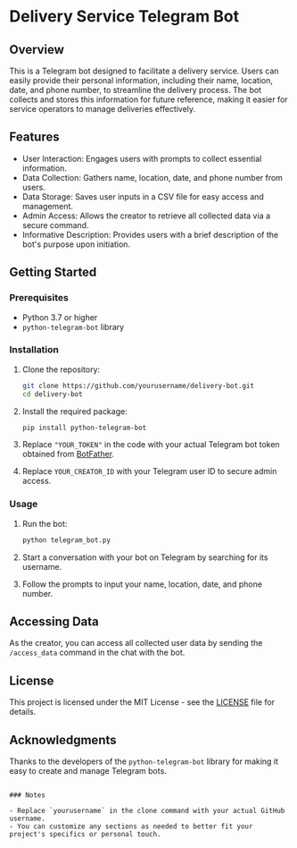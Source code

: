 
# Delivery Service Telegram Bot

## Overview

This is a Telegram bot designed to facilitate a delivery service. Users can easily provide their personal information, including their name, location, date, and phone number, to streamline the delivery process. The bot collects and stores this information for future reference, making it easier for service operators to manage deliveries effectively.

## Features

- User Interaction: Engages users with prompts to collect essential information.
- Data Collection: Gathers name, location, date, and phone number from users.
- Data Storage: Saves user inputs in a CSV file for easy access and management.
- Admin Access: Allows the creator to retrieve all collected data via a secure command.
- Informative Description: Provides users with a brief description of the bot's purpose upon initiation.

## Getting Started

### Prerequisites

- Python 3.7 or higher
- `python-telegram-bot` library

### Installation

1. Clone the repository:
   ```bash
   git clone https://github.com/yourusername/delivery-bot.git
   cd delivery-bot
   ```

2. Install the required package:
   ```bash
   pip install python-telegram-bot
   ```

3. Replace `"YOUR_TOKEN"` in the code with your actual Telegram bot token obtained from [BotFather](https://core.telegram.org/bots#botfather).

4. Replace `YOUR_CREATOR_ID` with your Telegram user ID to secure admin access.

### Usage

1. Run the bot:
   ```bash
   python telegram_bot.py
   ```

2. Start a conversation with your bot on Telegram by searching for its username.
3. Follow the prompts to input your name, location, date, and phone number.

## Accessing Data

As the creator, you can access all collected user data by sending the `/access_data` command in the chat with the bot.

## License

This project is licensed under the MIT License - see the [LICENSE](LICENSE) file for details.

## Acknowledgments

Thanks to the developers of the `python-telegram-bot` library for making it easy to create and manage Telegram bots.
```

### Notes

- Replace `yourusername` in the clone command with your actual GitHub username.
- You can customize any sections as needed to better fit your project's specifics or personal touch.
